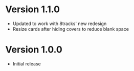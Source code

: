 # Version 1.1.0

* Updated to work with 8tracks' new redesign
* Resize cards after hiding covers to reduce blank space

# Version 1.0.0

* Initial release
